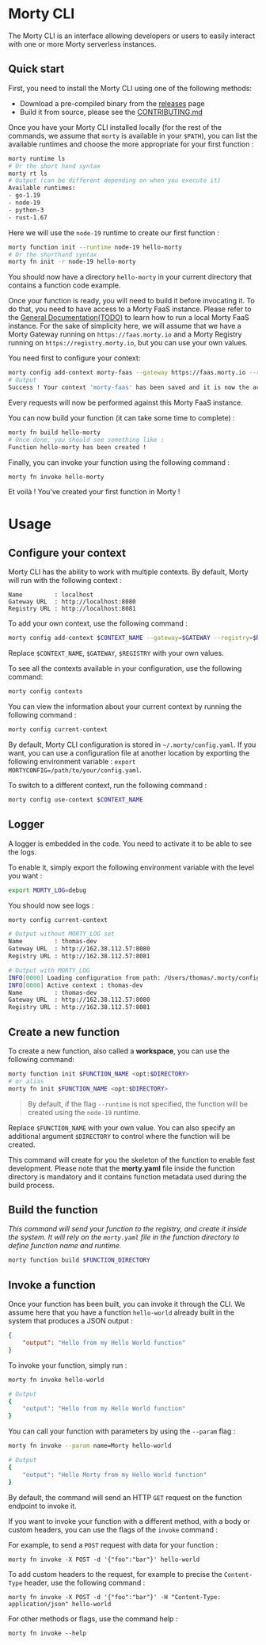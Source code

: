# Morty CLI

The Morty CLI is an interface allowing developers or users to easily interact with one or more Morty serverless instances.

## Quick start

First, you need to install the Morty CLI using one of the following methods:

- Download a pre-compiled binary from the [releases](https://github.com/morty-faas/cli/releases) page
- Build it from source, please see the [CONTRIBUTING.md](./CONTRIBUTING.md#compile-from-source)

Once you have your Morty CLI installed locally (for the rest of the commands, we assume that `morty` is available in your `$PATH`), you can list the available runtimes and choose the more appropriate for your first function : 

```bash
morty runtime ls
# Or the short hand syntax
morty rt ls
# Output (can be different depending on when you execute it)
Available runtimes:
- go-1.19
- node-19
- python-3
- rust-1.67
```

Here we will use the `node-19` runtime to create our first function : 

```bash
morty function init --runtime node-19 hello-morty
# Or the shorthand syntax
morty fn init -r node-19 hello-morty
```

You should now have a directory `hello-morty` in your current directory that contains a function code example. 

Once your function is ready, you will need to build it before invocating it. To do that, you need to have access to a Morty FaaS instance. Please refer to the [General Documentation(TODO)](#) to learn how to run a local Morty FaaS instance. For the sake of simplicity here, we will assume that we have a Morty Gateway running on `https://faas.morty.io` and a Morty Registry running on `https://registry.morty.io`, but you can use your own values.

You need first to configure your context: 

```bash
morty config add-context morty-faas --gateway https://faas.morty.io --registry https://registry.morty.io
# Output
Success ! Your context 'morty-faas' has been saved and it is now the active context.
```

Every requests will now be performed against this Morty FaaS instance.

You can now build your function (it can take some time to complete) :

```bash
morty fn build hello-morty
# Once done, you should see something like : 
Function hello-morty has been created !
```

Finally, you can invoke your function using the following command : 
```bash
morty fn invoke hello-morty
```

Et voilà ! You've created your first function in Morty !

# Usage

## Configure your context

Morty CLI has the ability to work with multiple contexts. By default, Morty will run with the following context :

```
Name         : localhost
Gateway URL  : http://localhost:8080
Registry URL : http://localhost:8081
```

To add your own context, use the following command :

```bash
morty config add-context $CONTEXT_NAME --gateway=$GATEWAY --registry=$REGISTRY
```

Replace `$CONTEXT_NAME`, `$GATEWAY`, `$REGISTRY` with your own values.

To see all the contexts available in your configuration, use the following command:

```bash
morty config contexts
```

You can view the information about your current context by running the following command :

```bash
morty config current-context
```

By default, Morty CLI configuration is stored in `~/.morty/config.yaml`. If you want, you can use a configuration file at another location by exporting the following environment variable : `export MORTYCONFIG=/path/to/your/config.yaml`.

To switch to a different context, run the following command :

```bash
morty config use-context $CONTEXT_NAME
```

## Logger

A logger is embedded in the code. You need to activate it to be able to see the logs.

To enable it, simply export the following environment variable with the level you want :

```bash
export MORTY_LOG=debug
```

You should now see logs :

```bash
morty config current-context

# Output without MORTY_LOG set
Name         : thomas-dev
Gateway URL  : http://162.38.112.57:8080
Registry URL : http://162.38.112.57:8081

# Output with MORTY_LOG
INFO[0000] Loading configuration from path: /Users/thomas/.morty/config.yaml
INFO[0000] Active context : thomas-dev
Name         : thomas-dev
Gateway URL  : http://162.38.112.57:8080
Registry URL : http://162.38.112.57:8081
```

## Create a new function

To create a new function, also called a **workspace**, you can use the following command:

```bash
morty function init $FUNCTION_NAME <opt:$DIRECTORY>
# or alias
morty fn init $FUNCTION_NAME <opt:$DIRECTORY>
```

> By default, if the flag `--runtime` is not specified, the function will be created using the `node-19` runtime.

Replace `$FUNCTION_NAME` with your own value. You can also specify an additional argument `$DIRECTORY` to control where the function will be created.

This command will create for you the skeleton of the function to enable fast development. Please note that the **morty.yaml** file inside the function directory is mandatory and it contains function metadata used during the build process.

## Build the function

_This command will send your function to the registry, and create it inside the system. It will rely on the `morty.yaml` file in the function directory to define function name and runtime._

```bash
morty function build $FUNCTION_DIRECTORY
```

## Invoke a function

Once your function has been built, you can invoke it through the CLI. We assume here that you have a function `hello-world` already built in the system that produces a JSON output :
```json
{
    "output": "Hello from my Hello World function"
}
```

To invoke your function, simply run : 

```bash
morty fn invoke hello-world

# Output
{
    "output": "Hello from my Hello World function"
}
```

You can call your function with parameters by using the `--param` flag : 

```bash
morty fn invoke --param name=Morty hello-world

# Output
{
    "output": "Hello Morty from my Hello World function"
}
```

By default, the command will send an HTTP `GET` request on the function endpoint to invoke it.

If you want to invoke your function with a different method, with a body or custom headers, you can use the flags of the `invoke` command :

For example, to send a `POST` request with data for your function : 

```
morty fn invoke -X POST -d '{"foo":"bar"}' hello-world
```

To add custom headers to the request, for example to precise the `Content-Type` header, use the following command : 

```
morty fn invoke -X POST -d '{"foo":"bar"}' -H "Content-Type: application/json" hello-world
```

For other methods or flags, use the command help : 

```
morty fn invoke --help
```

